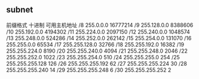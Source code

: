 ## subnet 

前缀格式	十进制	可用主机地址
/8	255.0.0.0	16777214
/9	255.128.0.0	8388606
/10	255.192.0.0	4194302
/11	255.224.0.0	2097150
/12	255.240.0.0	1048574
/13	255.248.0.0	524286
/14	255.252.0.0	262142
/15	255.254.0.0	131070
/16	255.255.0.0	65534
/17	255.255.128.0	32766
/18	255.255.192.0	16382
/19	255.255.224.0	8190
/20	255.255.240.0	4094
/21	255.255.248.0	2046
/22	255.255.252.0	1022
/23	255.255.254.0	510
/24	255.255.255.0	254
/25	255.255.255.128	126
/26	255.255.255.192	62
/27	255.255.255.224	30
/28	255.255.255.240	14
/29	255.255.255.248	6
/30	255.255.255.252	2
